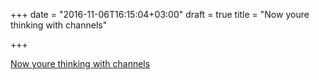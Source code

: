 +++
date = "2016-11-06T16:15:04+03:00"
draft = true
title = "Now youre thinking with channels"

+++

<p><a href="http://blog.mergermarket.it/now-youre-thinking-with-channels">Now youre thinking with channels</a></p>
